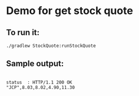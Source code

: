 # Demo for get stock quote #


## To run it:
<pre><code>./gradlew StockQuote:runStockQuote</code></pre>

## Sample output:
<pre><code>
status  : HTTP/1.1 200 OK
"JCP",8.03,8.02,4.90,11.30
</code></pre>
